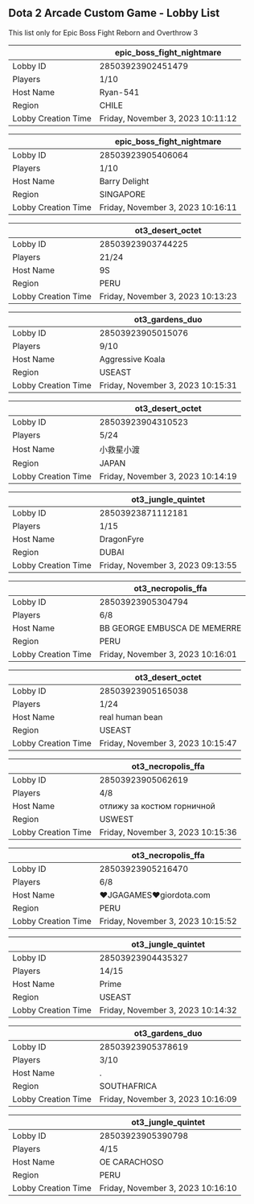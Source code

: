 ## Dota 2 Arcade Custom Game - Lobby List

This list only for Epic Boss Fight Reborn and Overthrow 3

|  | epic_boss_fight_nightmare |
| ------ | ------ |
| Lobby ID | 28503923902451479 |
| Players | 1/10 |
| Host Name | Ryan-541 |
| Region | CHILE |
| Lobby Creation Time | Friday, November 3, 2023 10:11:12 |


|  | epic_boss_fight_nightmare |
| ------ | ------ |
| Lobby ID | 28503923905406064 |
| Players | 1/10 |
| Host Name | Barry Delight |
| Region | SINGAPORE |
| Lobby Creation Time | Friday, November 3, 2023 10:16:11 |


|  | ot3_desert_octet |
| ------ | ------ |
| Lobby ID | 28503923903744225 |
| Players | 21/24 |
| Host Name | 9S |
| Region | PERU |
| Lobby Creation Time | Friday, November 3, 2023 10:13:23 |


|  | ot3_gardens_duo |
| ------ | ------ |
| Lobby ID | 28503923905015076 |
| Players | 9/10 |
| Host Name | Aggressive Koala |
| Region | USEAST |
| Lobby Creation Time | Friday, November 3, 2023 10:15:31 |


|  | ot3_desert_octet |
| ------ | ------ |
| Lobby ID | 28503923904310523 |
| Players | 5/24 |
| Host Name | 小救星小渡 |
| Region | JAPAN |
| Lobby Creation Time | Friday, November 3, 2023 10:14:19 |


|  | ot3_jungle_quintet |
| ------ | ------ |
| Lobby ID | 28503923871112181 |
| Players | 1/15 |
| Host Name | DragonFyre |
| Region | DUBAI |
| Lobby Creation Time | Friday, November 3, 2023 09:13:55 |


|  | ot3_necropolis_ffa |
| ------ | ------ |
| Lobby ID | 28503923905304794 |
| Players | 6/8 |
| Host Name | BB GEORGE EMBUSCA DE MEMERRE |
| Region | PERU |
| Lobby Creation Time | Friday, November 3, 2023 10:16:01 |


|  | ot3_desert_octet |
| ------ | ------ |
| Lobby ID | 28503923905165038 |
| Players | 1/24 |
| Host Name | real human bean |
| Region | USEAST |
| Lobby Creation Time | Friday, November 3, 2023 10:15:47 |


|  | ot3_necropolis_ffa |
| ------ | ------ |
| Lobby ID | 28503923905062619 |
| Players | 4/8 |
| Host Name | отлижу за костюм горничной |
| Region | USWEST |
| Lobby Creation Time | Friday, November 3, 2023 10:15:36 |


|  | ot3_necropolis_ffa |
| ------ | ------ |
| Lobby ID | 28503923905216470 |
| Players | 6/8 |
| Host Name | ♥JGAGAMES♥giordota.com |
| Region | PERU |
| Lobby Creation Time | Friday, November 3, 2023 10:15:52 |


|  | ot3_jungle_quintet |
| ------ | ------ |
| Lobby ID | 28503923904435327 |
| Players | 14/15 |
| Host Name | Prime |
| Region | USEAST |
| Lobby Creation Time | Friday, November 3, 2023 10:14:32 |


|  | ot3_gardens_duo |
| ------ | ------ |
| Lobby ID | 28503923905378619 |
| Players | 3/10 |
| Host Name | . |
| Region | SOUTHAFRICA |
| Lobby Creation Time | Friday, November 3, 2023 10:16:09 |


|  | ot3_jungle_quintet |
| ------ | ------ |
| Lobby ID | 28503923905390798 |
| Players | 4/15 |
| Host Name | OE  CARACHOSO |
| Region | PERU |
| Lobby Creation Time | Friday, November 3, 2023 10:16:10 |



